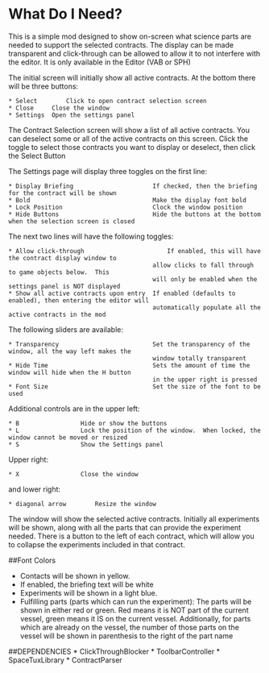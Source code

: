 # What Do I Need?

This is a simple mod designed to show on-screen what science parts are needed to support the selected contracts.  The display can be made transparent and click-through can be allowed to allow it to not interfere with the editor.  It is only available in the Editor (VAB or SPH)

The initial screen will initially show all active contracts.  At the bottom there will be three buttons:

	* Select		Click to open contract selection screen
	* Close		Close the window
	* Settings	Open the settings panel

The Contract Selection screen will show a list of all active contracts.  You can deselect some or all of the active contracts on this screen.  Click the toggle to select those contracts you want to display or deselect, then click the Select Button

The Settings page will display three toggles on the first line:

	* Display Briefing						If checked, then the briefing for the contract will be shown
	* Bold									Make the display font bold
	* Lock Position							Clock the window position
	* Hide Buttons							Hide the buttons at the bottom when the selection screen is closed

The next two lines will have the following toggles:

	* Allow click-through						If enabled, this will have the contract display window to 
											allow clicks to fall through to game objects below.  This 
											will only be enabled when the settings panel is NOT displayed
	* Show all active contracts upon entry	If enabled (defaults to enabled), then entering the editor will
											automatically populate all the active contracts in the mod

The following sliders are available:

	* Transparency							Set the transparency of the window, all the way left makes the 
											window totally transparent
	* Hide Time								Sets the amount of time the window will hide when the H button 
											in the upper right is pressed
	* Font Size								Set the size of the font to be used

Additional controls are in the upper left:

	* B					Hide or show the buttons
	* L					Lock the position of the window.  When locked, the window cannot be moved or resized
	* S					Show the Settings panel

Upper right:

	* X					Close the window

and lower right:

	* diagonal arrow		Resize the window


The window will show the selected active contracts.  Initially all experiments will be shown, along with all 
the parts that can provide the experiment needed.  There is a button to the left of each contract, which will
allow you to collapse the experiments included in that contract.

##Font Colors
* Contacts will be shown in yellow.
* If enabled, the briefing text will be white
* Experiments will be shown in a light blue.  
* Fulfilling parts (parts which can run the experiment):  The parts will be shown in either red or green.  Red means it is NOT part of the current vessel, green means it IS on the current vessel.  Additionally, for parts which are already on the vessel, the number of those parts on the vessel will be shown in parenthesis to the right of the part name


##DEPENDENCIES
	* ClickThroughBlocker
	* ToolbarController
	* SpaceTuxLibrary
	* ContractParser


